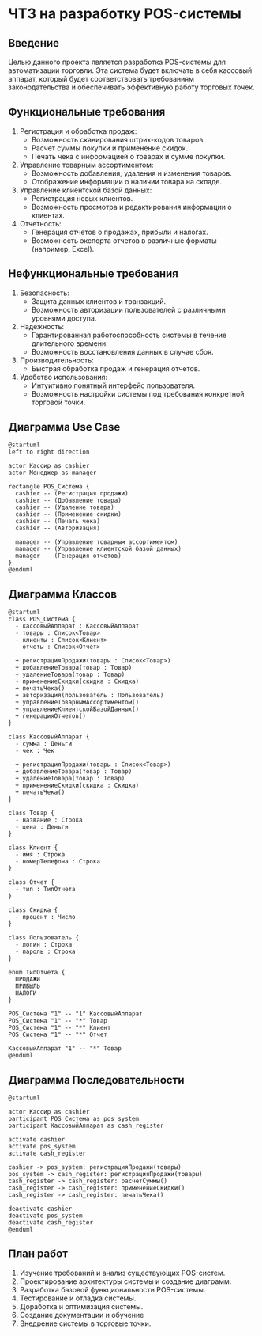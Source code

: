 # ЧТЗ на разработку POS-системы

## Введение
Целью данного проекта является разработка POS-системы для автоматизации торговли. Эта система будет включать в себя кассовый аппарат, который будет соответствовать требованиям законодательства и обеспечивать эффективную работу торговых точек.

## Функциональные требования
1. Регистрация и обработка продаж:
   - Возможность сканирования штрих-кодов товаров.
   - Расчет суммы покупки и применение скидок.
   - Печать чека с информацией о товарах и сумме покупки.
2. Управление товарным ассортиментом:
   - Возможность добавления, удаления и изменения товаров.
   - Отображение информации о наличии товара на складе.
3. Управление клиентской базой данных:
   - Регистрация новых клиентов.
   - Возможность просмотра и редактирования информации о клиентах.
4. Отчетность:
   - Генерация отчетов о продажах, прибыли и налогах.
   - Возможность экспорта отчетов в различные форматы (например, Excel).

## Нефункциональные требования
1. Безопасность:
   - Защита данных клиентов и транзакций.
   - Возможность авторизации пользователей с различными уровнями доступа.
2. Надежность:
   - Гарантированная работоспособность системы в течение длительного времени.
   - Возможность восстановления данных в случае сбоя.
3. Производительность:
   - Быстрая обработка продаж и генерация отчетов.
4. Удобство использования:
   - Интуитивно понятный интерфейс пользователя.
   - Возможность настройки системы под требования конкретной торговой точки.

## Диаграмма Use Case
```plantuml
@startuml
left to right direction

actor Кассир as cashier
actor Менеджер as manager

rectangle POS_Система {
  cashier -- (Регистрация продажи)
  cashier -- (Добавление товара)
  cashier -- (Удаление товара)
  cashier -- (Применение скидки)
  cashier -- (Печать чека)
  cashier -- (Авторизация)

  manager -- (Управление товарным ассортиментом)
  manager -- (Управление клиентской базой данных)
  manager -- (Генерация отчетов)
}
@enduml
```

## Диаграмма Классов
```plantuml
@startuml
class POS_Система {
  - кассовыйАппарат : КассовыйАппарат
  - товары : Список<Товар>
  - клиенты : Список<Клиент>
  - отчеты : Список<Отчет>

  + регистрацияПродажи(товары : Список<Товар>)
  + добавлениеТовара(товар : Товар)
  + удалениеТовара(товар : Товар)
  + применениеСкидки(скидка : Скидка)
  + печатьЧека()
  + авторизация(пользователь : Пользователь)
  + управлениеТоварнымАссортиментом()
  + управлениеКлиентскойБазойДанных()
  + генерацияОтчетов()
}

class КассовыйАппарат {
  - сумма : Деньги
  - чек : Чек

  + регистрацияПродажи(товары : Список<Товар>)
  + добавлениеТовара(товар : Товар)
  + удалениеТовара(товар : Товар)
  + применениеСкидки(скидка : Скидка)
  + печатьЧека()
}

class Товар {
  - название : Строка
  - цена : Деньги
}

class Клиент {
  - имя : Строка
  - номерТелефона : Строка
}

class Отчет {
  - тип : ТипОтчета
}

class Скидка {
  - процент : Число
}

class Пользователь {
  - логин : Строка
  - пароль : Строка
}

enum ТипОтчета {
  ПРОДАЖИ
  ПРИБЫЛЬ
  НАЛОГИ
}

POS_Система "1" -- "1" КассовыйАппарат
POS_Система "1" -- "*" Товар
POS_Система "1" -- "*" Клиент
POS_Система "1" -- "*" Отчет

КассовыйАппарат "1" -- "*" Товар
@enduml
```

## Диаграмма Последовательности
```plantuml
@startuml

actor Кассир as cashier
participant POS_Система as pos_system
participant КассовыйАппарат as cash_register

activate cashier
activate pos_system
activate cash_register

cashier -> pos_system: регистрацияПродажи(товары)
pos_system -> cash_register: регистрацияПродажи(товары)
cash_register -> cash_register: расчетСуммы()
cash_register -> cash_register: применениеСкидки()
cash_register -> cash_register: печатьЧека()

deactivate cashier
deactivate pos_system
deactivate cash_register
@enduml
```

## План работ
1. Изучение требований и анализ существующих POS-систем.
2. Проектирование архитектуры системы и создание диаграмм.
3. Разработка базовой функциональности POS-системы.
4. Тестирование и отладка системы.
5. Доработка и оптимизация системы.
6. Создание документации и обучение
7. Внедрение системы в торговые точки.